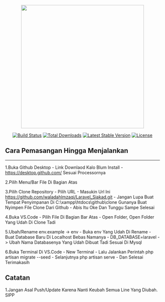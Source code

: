 <p align="center"><a href="https://laravel.com" target="_blank"><img src="https://raw.githubusercontent.com/laravel/art/master/logo-lockup/5%20SVG/2%20CMYK/1%20Full%20Color/laravel-logolockup-cmyk-red.svg" width="400"></a></p>

<p align="center">
<a href="https://travis-ci.org/laravel/framework"><img src="https://travis-ci.org/laravel/framework.svg" alt="Build Status"></a>
<a href="https://packagist.org/packages/laravel/framework"><img src="https://poser.pugx.org/laravel/framework/d/total.svg" alt="Total Downloads"></a>
<a href="https://packagist.org/packages/laravel/framework"><img src="https://poser.pugx.org/laravel/framework/v/stable.svg" alt="Latest Stable Version"></a>
<a href="https://packagist.org/packages/laravel/framework"><img src="https://poser.pugx.org/laravel/framework/license.svg" alt="License"></a>
</p>

## Cara Pemasangan Hingga Menjalankan

--------------------------------------------------------------
1.Buka Github Desktop
    - Link Downlaod Kalo Blum Install
        - https://desktop.github.com/ Sesuai Processornya

2.Pilih Menu/Bar File Di Bagian Atas

3.Pilih Clone Repository
    - Pilih URL
    - Masukin Url Ini https://github.com/waladahlmzaqi/Laravel_Siakad.git
    - Jangan Lupa Buat Tempat Penyimpanan Di C:\xampp\htdocs\github\clone Gunanya Buat Nyimpen File Clone Dari Github
    - Abis Itu Oke Dan Tunggu Sampe Selesai

4.Buka VS.Code
    - Pilih File Di Bagian Bar Atas
    - Open Folder, Open Folder Yang Udah Di Clone Tadi

5.Ubah/Rename env.example -> env
    - Buka env Yang Udah Di Rename
    - Buat Database Baru Di Localhost Bebas Namanya
    - DB_DATABASE=laravel -> Ubah Nama Databasenya Yang Udah Dibuat Tadi Sesuai Di Mysql

6.Buka Terminal Di VS.Code
    - New Terminal
    - Lalu Jalankan Perintah php artisan migrate --seed
    - Selanjutnya php artisan serve
    - Dan Selesai Terimakasih

## Catatan

1.Jangan Asal Push/Update Karena Nanti Keubah Semua Line Yang Diubah. SIPP
